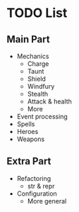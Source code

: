 TODO List
=========

## Main Part

* Mechanics
  * Charge
  * Taunt
  * Shield
  * Windfury
  * Stealth
  * Attack & health
  * More
* Event processing
* Spells
* Heroes
* Weapons

## Extra Part

* Refactoring
  * str & repr
* Configuration
  * More general
